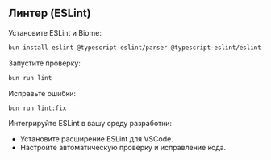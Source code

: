 ## Линтер (ESLint)

Установите ESLint и Biome:
```bash
bun install eslint @typescript-eslint/parser @typescript-eslint/eslint-plugin prettier eslint-config-prettier --save-dev
```
Запустите проверку:
```bash
bun run lint
```
Исправьте ошибки:
```bash
bun run lint:fix
```
Интегрируйте ESLint в вашу среду разработки:
- Установите расширение ESLint для VSCode.
- Настройте автоматическую проверку и исправление кода.
